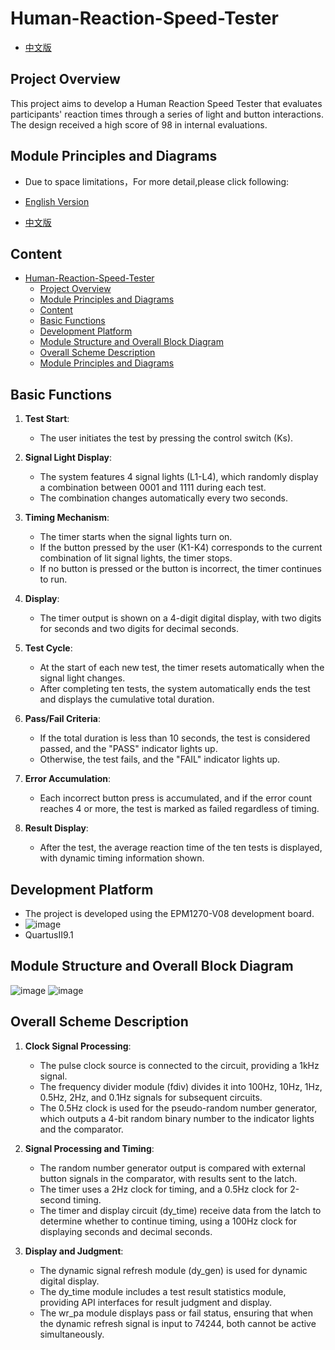 # Human-Reaction-Speed-Tester

- [中文版](./README_CN.md)

## Project Overview

This project aims to develop a Human Reaction Speed Tester that evaluates participants' reaction times through a series of light and button interactions. The design received a high score of 98 in internal evaluations.

## Module Principles and Diagrams

- Due to space limitations，For more detail,please click following:

- [English Version](./Design-EN.md)

- [中文版](./Design-CN.md)

## Content

- [Human-Reaction-Speed-Tester](#human-reaction-speed-tester)
  - [Project Overview](#project-overview)
  - [Module Principles and Diagrams](#module-principles-and-diagrams)
  - [Content](#content)
  - [Basic Functions](#basic-functions)
  - [Development Platform](#development-platform)
  - [Module Structure and Overall Block Diagram](#module-structure-and-overall-block-diagram)
  - [Overall Scheme Description](#overall-scheme-description)
  - [Module Principles and Diagrams](#module-principles-and-diagrams-1)

## Basic Functions

1. **Test Start**:

   - The user initiates the test by pressing the control switch (Ks).

2. **Signal Light Display**:

   - The system features 4 signal lights (L1-L4), which randomly display a combination between 0001 and 1111 during each test.
   - The combination changes automatically every two seconds.

3. **Timing Mechanism**:

   - The timer starts when the signal lights turn on.
   - If the button pressed by the user (K1-K4) corresponds to the current combination of lit signal lights, the timer stops.
   - If no button is pressed or the button is incorrect, the timer continues to run.

4. **Display**:

   - The timer output is shown on a 4-digit digital display, with two digits for seconds and two digits for decimal seconds.

5. **Test Cycle**:

   - At the start of each new test, the timer resets automatically when the signal light changes.
   - After completing ten tests, the system automatically ends the test and displays the cumulative total duration.

6. **Pass/Fail Criteria**:

   - If the total duration is less than 10 seconds, the test is considered passed, and the "PASS" indicator lights up.
   - Otherwise, the test fails, and the "FAIL" indicator lights up.

7. **Error Accumulation**:

   - Each incorrect button press is accumulated, and if the error count reaches 4 or more, the test is marked as failed regardless of timing.

8. **Result Display**:
   - After the test, the average reaction time of the ten tests is displayed, with dynamic timing information shown.

## Development Platform

- The project is developed using the EPM1270-V08 development board.
- ![image](https://github.com/user-attachments/assets/085b7bcb-b9e1-4138-ad98-f613eca90189)
- QuartusII9.1

## Module Structure and Overall Block Diagram

![image](https://github.com/user-attachments/assets/a421a835-f3a2-45b5-9ac3-671e9d6c47ba)
![image](https://github.com/user-attachments/assets/6c70e3de-bf85-4c05-a4f8-04c48d714717)

## Overall Scheme Description

1. **Clock Signal Processing**:

   - The pulse clock source is connected to the circuit, providing a 1kHz signal.
   - The frequency divider module (fdiv) divides it into 100Hz, 10Hz, 1Hz, 0.5Hz, 2Hz, and 0.1Hz signals for subsequent circuits.
   - The 0.5Hz clock is used for the pseudo-random number generator, which outputs a 4-bit random binary number to the indicator lights and the comparator.

2. **Signal Processing and Timing**:

   - The random number generator output is compared with external button signals in the comparator, with results sent to the latch.
   - The timer uses a 2Hz clock for timing, and a 0.5Hz clock for 2-second timing.
   - The timer and display circuit (dy_time) receive data from the latch to determine whether to continue timing, using a 100Hz clock for displaying seconds and decimal seconds.

3. **Display and Judgment**:
   - The dynamic signal refresh module (dy_gen) is used for dynamic digital display.
   - The dy_time module includes a test result statistics module, providing API interfaces for result judgment and display.
   - The wr_pa module displays pass or fail status, ensuring that when the dynamic refresh signal is input to 74244, both cannot be active simultaneously.
